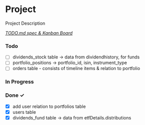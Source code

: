 # Project

Project Description

<em>[TODO.md spec & Kanban Board](https://bit.ly/3fCwKfM)</em>

### Todo

- [ ] dividends_stock table -> data from dividendhistory, for funds
- [ ] portfolio_positions -> portfolio_id, isin, instrument_type
- [ ] orders table - consists of timeline items & relation to portfolio

### In Progress


### Done ✓

- [x] add user relation to portfolios table
- [x] users table
- [x] dividends_fund table -> data from etfDetails.distributions
